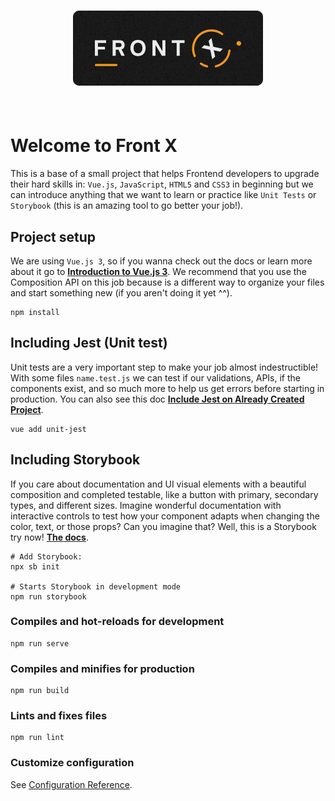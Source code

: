 <h1 style="padding: 40px;">
  <img style="display: block; margin: 0 auto;" src="./public/front-x-logo.png" alt="Front X Logo" title="Front X Logo" />
</h1>

# Welcome to Front X
This is a base of a small project that helps Frontend developers to upgrade their hard skills in: `Vue.js`, `JavaScript`, `HTML5` and `CSS3` in beginning but we can introduce anything that we want to learn or practice like `Unit Tests` or `Storybook` (this is an amazing tool to go better your job!).

## Project setup
We are using `Vue.js 3`, so if you wanna check out the docs or learn more about it go to [**Introduction to Vue.js 3**](https://v3.vuejs.org/guide/introduction.html). We recommend that you use the Composition API on this job because is a different way to organize your files and start something new (if you aren't doing it yet ^^).
```
npm install
```

## Including Jest (Unit test)
Unit tests are a very important step to make your job almost indestructible! With some files `name.test.js` we can test if our validations, APIs, if the components exist, and so much more to help us get errors before starting in production. You can also see this doc [**Include Jest on Already Created Project**](https://cli.vuejs.org/core-plugins/unit-jest.html#installing-in-an-already-created-project).
```
vue add unit-jest
```

## Including Storybook
If you care about documentation and UI visual elements with a beautiful composition and completed testable, like a button with primary, secondary types, and different sizes. Imagine wonderful documentation with interactive controls to test how your component adapts when changing the color, text, or those props? Can you imagine that? Well, this is a Storybook try now! [**The docs**](https://storybook.js.org/docs/vue/get-started/install).
```
# Add Storybook:
npx sb init

# Starts Storybook in development mode
npm run storybook
```

### Compiles and hot-reloads for development
```
npm run serve
```

### Compiles and minifies for production
```
npm run build
```

### Lints and fixes files
```
npm run lint
```

### Customize configuration
See [Configuration Reference](https://cli.vuejs.org/config/).
